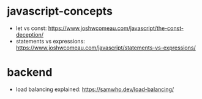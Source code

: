 # javascript-concepts

- let vs const: https://www.joshwcomeau.com/javascript/the-const-deception/
- statements vs expressions: https://www.joshwcomeau.com/javascript/statements-vs-expressions/




# backend
- load balancing explained: https://samwho.dev/load-balancing/
